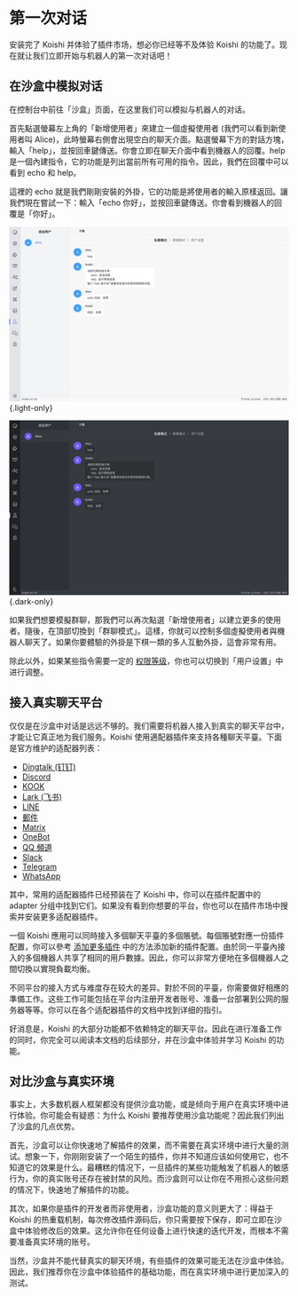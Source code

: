# 第一次对话

安装完了 Koishi 并体验了插件市场，想必你已经等不及体验 Koishi 的功能了。现在就让我们立即开始与机器人的第一次对话吧！

## 在沙盒中模拟对话

在控制台中前往「沙盒」页面，在这里我们可以模拟与机器人的对话。

首先點選螢幕左上角的「新增使用者」來建立一個虛擬使用者 (我們可以看到新使用者叫 Alice)，此時螢幕右側會出現空白的聊天介面。點選螢幕下方的對話方塊，輸入「help」，並按回車鍵傳送。你會立即在聊天介面中看到機器人的回覆。help 是一個內建指令，它的功能是列出當前所有可用的指令。因此，我們在回覆中可以看到 echo 和 help。

這裡的 echo 就是我們剛剛安裝的外掛，它的功能是將使用者的輸入原樣返回。讓我們現在嘗試一下：輸入「echo 你好」，並按回車鍵傳送。你會看到機器人的回覆是「你好」。

![sandbox](/manual/console/sandbox.light.webp) {.light-only}

![sandbox](/manual/console/sandbox.dark.webp) {.dark-only}

如果我們想要模擬群聊，那我們可以再次點選「新增使用者」以建立更多的使用者。隨後，在頂部切換到「群聊模式」。這樣，你就可以控制多個虛擬使用者與機器人聊天了。如果你要體驗的外掛是下棋一類的多人互動外掛，這會非常有用。

除此以外，如果某些指令需要一定的 [权限等级](../usage/customize.md#权限管理)，你也可以切换到「用户设置」中进行调整。

## 接入真实聊天平台

仅仅是在沙盒中对话是远远不够的。我们需要将机器人接入到真实的聊天平台中，才能让它真正地为我们服务。Koishi 使用適配器插件來支持各種聊天平臺。下面是官方维护的适配器列表：

- [Dingtalk (钉钉)](../../plugins/adapter/dingtalk.md)
- [Discord](../../plugins/adapter/discord.md)
- [KOOK](../../plugins/adapter/kook.md)
- [Lark (飞书)](../../plugins/adapter/lark.md)
- [LINE](../../plugins/adapter/line.md)
- [郵件](../../plugins/adapter/mail.md)
- [Matrix](../../plugins/adapter/matrix.md)
- [OneBot](../../plugins/adapter/onebot.md)
- [QQ 頻道](../../plugins/adapter/qqguild.md)
- [Slack](../../plugins/adapter/slack.md)
- [Telegram](../../plugins/adapter/telegram.md)
- [WhatsApp](../../plugins/adapter/whatsapp.md)

其中，常用的适配器插件已经预装在了 Koishi 中，你可以在插件配置中的 adapter 分组中找到它们。如果没有看到你想要的平台，你也可以在插件市场中搜索并安装更多适配器插件。

一個 Koishi 應用可以同時接入多個聊天平臺的多個賬號。每個賬號對應一份插件配置，你可以參考 [添加更多插件](./market.md#添加更多插件) 中的方法添加新的插件配置。由於同一平臺內接入的多個機器人共享了相同的用戶數據。因此，你可以非常方便地在多個機器人之間切換以實現負載均衡。

不同平台的接入方式与难度存在较大的差异。對於不同的平臺，你需要做好相應的準備工作。这些工作可能包括在平台内注册开发者账号、准备一台部署到公网的服务器等等。你可以在各个适配器插件的文档中找到详细的指引。

好消息是，Koishi 的大部分功能都不依赖特定的聊天平台。因此在进行准备工作的同时，你完全可以阅读本文档的后续部分，并在沙盒中体验并学习 Koishi 的功能。

## 对比沙盒与真实环境

事实上，大多数机器人框架都没有提供沙盒功能，或是倾向于用户在真实环境中进行体验。你可能会有疑惑：为什么 Koishi 要推荐使用沙盒功能呢？因此我们列出了沙盒的几点优势。

首先，沙盒可以让你快速地了解插件的效果，而不需要在真实环境中进行大量的测试。想象一下，你刚刚安装了一个陌生的插件，你并不知道应该如何使用它，也不知道它的效果是什么。最糟糕的情况下，一旦插件的某些功能触发了机器人的敏感行为，你的真实账号还存在被封禁的风险。而沙盒则可以让你在不用担心这些问题的情况下，快速地了解插件的功能。

其次，如果你是插件的开发者而非使用者，沙盒功能的意义则更大了：得益于 Koishi 的热重载机制，每次修改插件源码后，你只需要按下保存，即可立即在沙盒中体验修改后的效果。这允许你在任何设备上进行快速的迭代开发，而根本不需要准备真实环境的账号。

当然，沙盒并不能代替真实的聊天环境，有些插件的效果可能无法在沙盒中体验。因此，我们推荐你在沙盒中体验插件的基础功能，而在真实环境中进行更加深入的测试。
